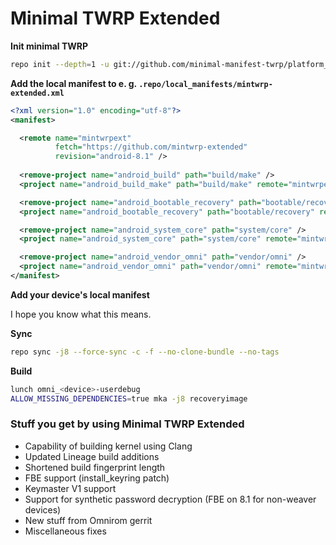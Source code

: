 # Minimal TWRP Extended

**Init minimal TWRP**

```bash
repo init --depth=1 -u git://github.com/minimal-manifest-twrp/platform_manifest_twrp_omni.git -b twrp-8.1
```

**Add the local manifest to e. g. `.repo/local_manifests/mintwrp-extended.xml`**

```xml
<?xml version="1.0" encoding="utf-8"?>
<manifest>

  <remote name="mintwrpext"
          fetch="https://github.com/mintwrp-extended"
          revision="android-8.1" />
  
  <remove-project name="android_build" path="build/make" />
  <project name="android_build_make" path="build/make" remote="mintwrpext" />

  <remove-project name="android_bootable_recovery" path="bootable/recovery" />
  <project name="android_bootable_recovery" path="bootable/recovery" remote="mintwrpext" />

  <remove-project name="android_system_core" path="system/core" />
  <project name="android_system_core" path="system/core" remote="mintwrpext" />

  <remove-project name="android_vendor_omni" path="vendor/omni" />
  <project name="android_vendor_omni" path="vendor/omni" remote="mintwrpext" />
</manifest>
```

**Add your device's local manifest**

I hope you know what this means.

**Sync**

```bash
repo sync -j8 --force-sync -c -f --no-clone-bundle --no-tags
```

**Build**

```bash
lunch omni_<device>-userdebug
ALLOW_MISSING_DEPENDENCIES=true mka -j8 recoveryimage
```

### Stuff you get by using Minimal TWRP Extended

 - Capability of building kernel using Clang
 - Updated Lineage build additions
 - Shortened build fingerprint length
 - FBE support (install_keyring patch)
 - Keymaster V1 support
 - Support for synthetic password decryption (FBE on 8.1 for non-weaver devices)
 - New stuff from Omnirom gerrit
 - Miscellaneous fixes
